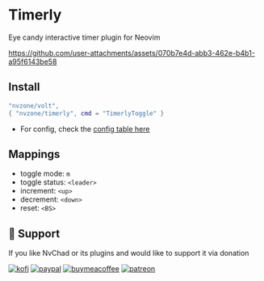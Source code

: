 # Timerly
Eye candy interactive timer plugin for Neovim 

https://github.com/user-attachments/assets/070b7e4d-abb3-462e-b4b1-a95f6143be58
 
## Install

```lua
"nvzone/volt",
{ "nvzone/timerly", cmd = "TimerlyToggle" }
```

- For config, check the [config table here](https://github.com/NvChad/timerly/blob/main/lua/timerly/state.lua#L12)

## Mappings

- toggle mode: `m`
- toggle status: `<leader>`
- increment: `<up>`
- decrement: `<down>`
- reset: `<BS>`

## :gift_heart: Support

If you like NvChad or its plugins and would like to support it via donation

[![kofi](https://img.shields.io/badge/Ko--fi-F16061?style=for-the-badge&logo=ko-fi&logoColor=white)](https://ko-fi.com/siduck)
[![paypal](https://img.shields.io/badge/PayPal-00457C?style=for-the-badge&logo=paypal&logoColor=white)](https://paypal.me/siduck13)
[![buymeacoffee](https://img.shields.io/badge/Buy_Me_A_Coffee-FFDD00?style=for-the-badge&logo=buy-me-a-coffee&logoColor=black)](https://www.buymeacoffee.com/siduck)
[![patreon](https://img.shields.io/badge/Patreon-F96854?style=for-the-badge&logo=patreon&logoColor=white)](https://www.patreon.com/siduck)
